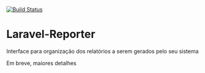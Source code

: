 [![Build Status](https://travis-ci.org/devLopez/Laravel-Reporter.svg?branch=master)](https://travis-ci.org/devLopez/Laravel-Reporter)

# Laravel-Reporter

Interface para organização dos relatórios a serem gerados pelo seu sistema

Em breve, maiores detalhes
